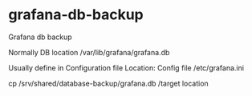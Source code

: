 # grafana-db-backup
 
Grafana db backup

Normally DB location /var/lib/grafana/grafana.db

Usually define in Configuration file Location: Config file /etc/grafana.ini

cp /srv/shared/database-backup/grafana.db /target location
